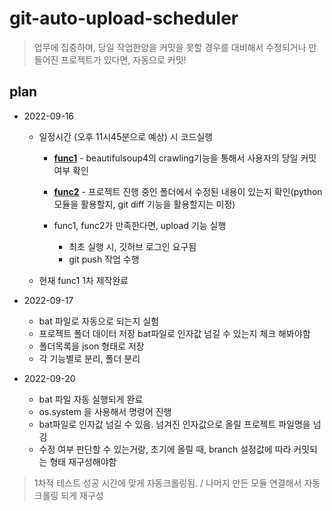 # git-auto-upload-scheduler

> 업무에 집중하며, 당일 작업한양을 커밋을 못할 경우를 대비해서 수정되거나 만들어진 프로젝트가 있다면, 자동으로 커밋!


## plan

* 2022-09-16
  * 일정시간 (오후 11시45분으로 예상) 시 코드실행
    * **[func1](./gitcrawler/crawler.py)** - beautifulsoup4의 crawling기능을 통해서 사용자의 당일 커밋여부 확인

    * **[func2](./fmanagement/checkfolder.py)** - 프로젝트 진행 중인 폴더에서 수정된 내용이 있는지 확인(python 모듈을 활용할지, git diff 기능을 활용할지는 미정)


    * func1, func2가 만족한다면, upload 기능 실행
      * 최초 실행 시, 깃허브 로그인 요구됨
      * git push 작업 수행
  
  * 현재 func1 1차 제작완료
 
* 2022-09-17 
    * bat 파일로 자동으로 되는지 실험
    * 프로젝트 폴더 데이터 저장 bat파일로 인자값 넘길 수 있는지 체크 해봐야함
    * 폴더목록을 json 형태로 저장 
    * 각 기능별로 분리, 폴더 분리


* 2022-09-20
    * bat 파일 자동 실행되게 완료
    * os.system 을 사용해서 명령어 진행
    * bat파일로 인자값 넘길 수 있음. 넘겨진 인자값으로 올릴 프로젝트 파일명을 넘김
    * 수정 여부 판단할 수 있는거랑, 초기에 올릴 때, branch 설정값에 따라 커밋되는 형태 재구성해야함

> 1차적 테스트 성공 시간에 맞게 자동크롤링됨. / 나머지 만든 모듈 연결해서 자동 크롤링 되게 재구성
